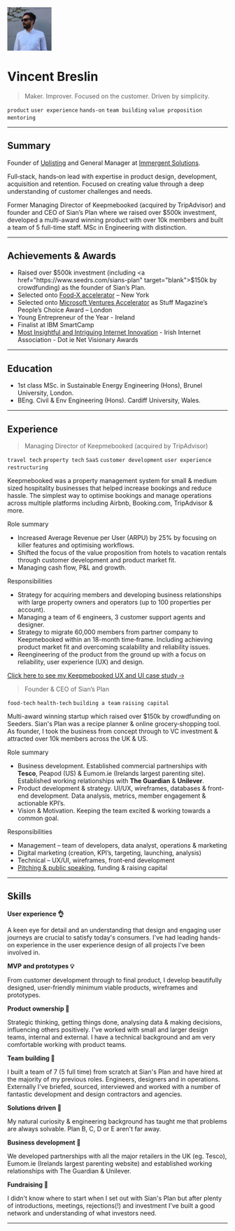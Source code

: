 <img src="/images/vincent-profile-one-cropped.jpeg" width="20%">

# Vincent Breslin

> Maker. Improver. Focused on the customer. Driven by simplicity.

`product` `user experience` `hands-on` `team building` `value proposition` `mentoring`

---
## Summary

Founder of <a href="http://www.uplisting.io" target="blank">Uplisting</a> and General Manager at <a href="https://angel.co/immergent-solutions" target="blank">Immergent Solutions</a>.

Full‐stack, hands‐on lead with expertise in product design, development, acquisition and retention. Focused on creating value through a deep understanding of customer challenges and needs.

Former Managing Director of Keepmebooked (acquired by TripAdvisor) and founder and CEO of Sian’s Plan where we raised over $500k investment, developed a multi-award winning product with over 10k members and built a team of 5 full-time staff. MSc in Engineering with distinction.

---

## Achievements & Awards
* Raised over $500k investment (including <a href="https://www.seedrs.com/sians-plan" target="blank">$150k by crowdfunding</a>) as the founder of Sian’s Plan.
* Selected onto <a href="https://food-x.com/" target="blank">Food‐X accelerator</a> – New York
* Selected onto <a href="https://www.microsoftaccelerator.com/" target="blank">Microsoft Ventures Accelerator</a> as Stuff Magazine’s People’s Choice Award – London
* Young Entrepreneur of the Year - Ireland
* Finalist at IBM SmartCamp
* <a href="https://iia.ie/tag/iia-awards/" target="blank">Most Insightful and Intriguing Internet Innovation</a> - Irish Internet Association - Dot ie Net Visionary Awards
---
## Education

* 1st class MSc. in Sustainable Energy Engineering (Hons), Brunel University, London.
* BEng. Civil & Env Engineering (Hons). Cardiff University, Wales.
---
## Experience

> Managing Director of Keepmebooked (acquired by TripAdvisor)

`travel tech` `property tech` `SaaS` `customer development` `user experience` `restructuring`

Keepmebooked was a property management system for small & medium sized hospitality businesses that helped increase bookings and reduce hassle. The simplest way to optimise bookings and manage operations across multiple platforms including Airbnb, Booking.com, TripAdvisor & more.

Role summary

* Increased Average Revenue per User (ARPU) by 25% by focusing on killer features and optimising workflows.
* Shifted the focus of the value proposition from hotels to vacation rentals through customer development and product market fit.
* Managing cash flow, P&L and growth.

Responsibilities
* Strategy for acquiring members and developing business relationships with large property owners and operators (up to 100 properties per account).
* Managing a team of 6 engineers, 3 customer support agents and designer.
* Strategy to migrate 60,000 members from partner company to Keepmebooked within an 18-month time‐frame. Including achieving product market fit and overcoming scalability and reliability issues.
* Reengineering of the product from the ground up with a focus on reliability, user experience (UX) and design.

<a href="/#/keepmebooked">Click here to see my Keepmebooked UX and UI case study ➩</a>

> Founder & CEO of Sian’s Plan

`food-tech` `health-tech` `building a team` `raising capital`

Multi-award winning startup which raised over $150k by crowdfunding on Seeders. Sian's Plan was a recipe planner & online grocery‐shopping tool. As founder, I took the business from concept through to VC investment & attracted over 10k members across the UK & US.

Role summary
* Business development. Established commercial partnerships with **Tesco**, Peapod (US) & Eumom.ie (Irelands largest parenting site). Established working relationships with  **The Guardian** &  **Unilever**.
* Product development & strategy. UI/UX, wireframes, databases & front‐end development. Data analysis, metrics, member engagement & actionable KPI’s.
* Vision & Motivation. Keeping the team excited & working towards a common goal.

Responsibilities
* Management – team of developers, data analyst, operations & marketing
* Digital marketing (creation, KPI’s, targeting, launching, analysis)
* Technical – UX/UI, wireframes, front‐end development
* <a href="https://www.youtube.com/watch?v=Ld72SmaTfhw" target="blank">Pitching & public speaking</a>, funding & raising capital
---


## Skills

**User experience 👌**

A keen eye for detail and an understanding that design and engaging user journeys are crucial to satisfy today's consumers. I've had leading hands-on experience in the user experience design of all projects I've been involved in.

**MVP and prototypes 💡**

From customer development through to final product, I develop beautifully designed, user-friendly minimum viable products, wireframes and prototypes.

**Product ownership 🙋‍**

Strategic thinking, getting things done, analysing data & making decisions, influencing others positively. I've worked with small and larger design teams, internal and external. I have a technical background and am very comfortable working with product teams.

**Team building 🔨**

I built a team of 7 (5 full time) from scratch at Sian's Plan and have hired at the majority of my previous roles. Engineers, designers and in operations. Externally I've briefed, sourced, interviewed and worked with a number of fantastic development and design contractors and agencies.

**Solutions driven 🏁**

My natural curiosity & engineering background has taught me that problems are always solvable. Plan B, C, D or E aren't far away.

**Business development 🤝**

We developed partnerships with all the major retailers in the UK (eg. Tesco), Eumom.ie (Irelands largest parenting website) and established working relationships with The Guardian & Unilever.

**Fundraising 💸**

I didn't know where to start when I set out with Sian's Plan but after plenty of introductions, meetings, rejections(!) and investment I've built a good network and understanding of what investors need.

---
